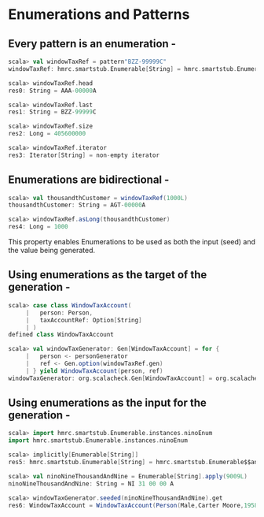 # Enumerations and Patterns 




## Every pattern is an enumeration - 

```scala
scala> val windowTaxRef = pattern"BZZ-99999C"
windowTaxRef: hmrc.smartstub.Enumerable[String] = hmrc.smartstub.Enumerable$$anon$3@26d77b84

scala> windowTaxRef.head
res0: String = AAA-00000A

scala> windowTaxRef.last
res1: String = BZZ-99999C

scala> windowTaxRef.size
res2: Long = 405600000

scala> windowTaxRef.iterator
res3: Iterator[String] = non-empty iterator
```

## Enumerations are bidirectional - 

```scala
scala> val thousandthCustomer = windowTaxRef(1000L)
thousandthCustomer: String = AGT-00000A

scala> windowTaxRef.asLong(thousandthCustomer)
res4: Long = 1000
```

This property enables Enumerations to be used as both the input (seed)
and the value being generated.

## Using enumerations as the target of the generation - 

```scala
scala> case class WindowTaxAccount(
     |   person: Person, 
     |   taxAccountRef: Option[String]
     | )
defined class WindowTaxAccount

scala> val windowTaxGenerator: Gen[WindowTaxAccount] = for { 
     |   person <- personGenerator
     |   ref <- Gen.option(windowTaxRef.gen)
     | } yield WindowTaxAccount(person, ref)
windowTaxGenerator: org.scalacheck.Gen[WindowTaxAccount] = org.scalacheck.Gen$$anon$3@2dd0e084
```

## Using enumerations as the input for the generation - 

```scala
scala> import hmrc.smartstub.Enumerable.instances.ninoEnum
import hmrc.smartstub.Enumerable.instances.ninoEnum

scala> implicitly[Enumerable[String]]
res5: hmrc.smartstub.Enumerable[String] = hmrc.smartstub.Enumerable$$anon$3@41a249b7

scala> val ninoNineThousandAndNine = Enumerable[String].apply(9009L)
ninoNineThousandAndNine: String = NI 31 00 00 A

scala> windowTaxGenerator.seeded(ninoNineThousandAndNine).get
res6: WindowTaxAccount = WindowTaxAccount(Person(Male,Carter Moore,1958-03-27,List(77, Nuthampstead Road, Derby, DE70 2AA)),None)
```
